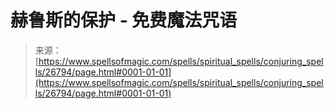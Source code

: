 <!--yml

category: 未分类

日期：2024年06月12日 19:15:17

-->

# 赫鲁斯的保护 - 免费魔法咒语

> 来源：[https://www.spellsofmagic.com/spells/spiritual_spells/conjuring_spells/26794/page.html#0001-01-01](https://www.spellsofmagic.com/spells/spiritual_spells/conjuring_spells/26794/page.html#0001-01-01)

